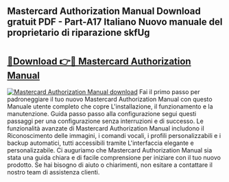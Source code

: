 ## Mastercard Authorization Manual Download gratuit PDF - Part-A17 Italiano Nuovo manuale del proprietario di riparazione skfUg

# <h2><a href="http://dfdl0eu.blite.top/?on=Mastercard+Authorization+Manual">🔗Download 👉🔴 Mastercard Authorization Manual</a></h2>

[![Mastercard Authorization Manual download](https://i.imgur.com/lujVjoI.png)](http://dfdl0eu.blite.top/?on=Mastercard+Authorization+Manual)
Fai il primo passo per padroneggiare il tuo nuovo Mastercard Authorization Manual con questo Manuale utente completo che copre L'installazione, il funzionamento e la manutenzione. Guida passo passo alla configurazione segui questi passaggi per una configurazione senza interruzioni e di successo. Le funzionalità avanzate di Mastercard Authorization Manual includono il Riconoscimento delle immagini, i comandi vocali, i profili personalizzabili e i backup automatici, tutti accessibili tramite L'interfaccia elegante e personalizzabile. Ci auguriamo che Mastercard Authorization Manual sia stata una guida chiara e di facile comprensione per iniziare con il tuo nuovo prodotto. Se hai bisogno di aiuto o chiarimenti, non esitare a contattare il nostro team di assistenza clienti.
